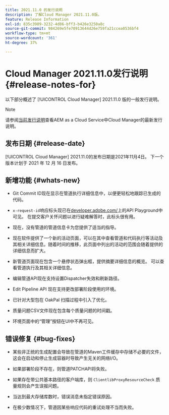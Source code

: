 ```yaml
---
title: 2021.11.0 的发行说明
description: 了解Cloud Manager 2021.11.0版。
feature: Release Information
exl-id: 835c3989-3232-4d86-bff3-b426e3250a8c
source-git-commit: 984269e5fe70913644d26e759fa21ccea0536bf4
workflow-type: tm+mt
source-wordcount: '361'
ht-degree: 37%

---
```


# Cloud Manager 2021.11.0发行说明 {#release-notes-for}

以下部分概述了 [!UICONTROL Cloud Manager] 2021.11.0 版的一般发行说明。

>[!NOTE]
>请参阅[当前发行说明](https://experienceleague.adobe.com/zh-hans/docs/experience-manager-cloud-service/content/release-notes/cloud-manager/current#getting-access)查看AEM as a Cloud Service中Cloud Manager的最新发行说明。

## 发布日期 {#release-date}

[!UICONTROL Cloud Manager] 2021.11.0的发布日期是2021年11月4日。
下一个版本计划于 2021 年 12 月 16 日发布。

## 新增功能 {#whats-new}

* Git Commit ID现在显示在管道执行详细信息中，以便更轻松地跟踪已生成的代码。

* `x-request-id`响应标头现已在[developer.adobe.com/](https://developer.adobe.com/)上的API Playground中可见。 在提交客户关怀问题以进行疑难解答时，此标头很有用。

* 现在，没有管道的管道信息卡为您提供了适当的指导。

* 现在软件提供了一个新的活动页面，可以在其中查看管道和代码执行等活动及其相关详细信息。随着时间的推移，此页面中列出的活动的范围会随着提供的详细信息而扩大。

* 新管道页面现在包含一个悬停状态弹出框，提供摘要详细信息的概览。 可以查看管道执行及其相关详细信息。

* 编辑管道API现在支持设置Dispatcher失效和刷新路径。

* Edit Pipeline API 现在支持更改部署阶段使用的环境。

* 已针对大型包在 OakPal 扫描过程中引入了优化。

* 质量问题CSV文件现在包含每个质量问题的时间戳。

* 环境页面中的“管理”按钮在UI中不再可见。

## 错误修复 {#bug-fixes}

* 某些非正统的生成配置会导致在管道的Maven工件缓存中存储不必要的文件，这会在启动和停止生成容器时导致产生无关的网络I/O。

* 如果部署阶段不存在，则管道PATCHAPI将失败。

* 如果存在带公共基本路径的客户端库，则 `ClientlibProxyResourceCheck` 质量规则会产生误报问题。

* 当达到最大存储库数时，错误消息未指定错误原因。

* 在极少数情况下，管道因某些响应代码的重试处理不当而失败。
